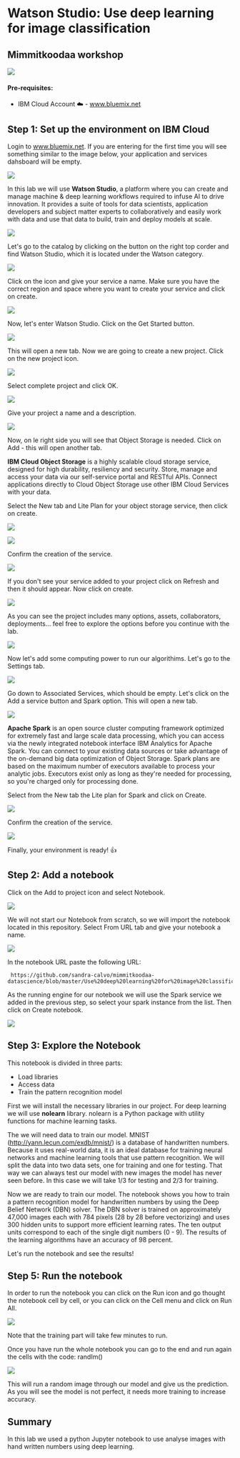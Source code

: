 # Watson Studio: Use deep learning for image classification

## Mimmitkoodaa workshop 

![](/screenshots/PictureX.png?raw=true)

#### Pre-requisites:
  - IBM Cloud Account :cloud: -  www.bluemix.net

  
## Step 1: Set up the environment on IBM Cloud

Login to www.bluemix.net. If you are entering for the first time you will see something similar to the image below, your application and services dahsboard will be empty.

![](/screenshots/Picture1.png?raw=true)

In this lab we will use **Watson Studio**, a platform where you can create and manage machine & deep learning  workflows required  to infuse AI to drive innovation. It provides a suite of tools for data scientists, application developers and subject matter  experts to collaboratively and  easily work with data and use that data to build, train and deploy  models  at scale.

![](/screenshots/Picture0.png?raw=true)

Let's go to the catalog by clicking on the button on the right top corder and find Watson Studio, which it is located under the Watson category.

![](/screenshots/Picture2.png?raw=true)

Click on the icon and give your service a name. 
Make sure you have the correct region and space where you want to create your service and click on create.

![](/screenshots/Picture3.png?raw=true)

Now, let's enter Watson Studio. Click on the Get Started button. 

![](/screenshots/Picture4.png?raw=true)

This will open a new tab. Now we are going to create a new project. Click on the new project icon. 

![](/screenshots/Picture5.png?raw=true)

Select complete project and click OK.

![](/screenshots/Picture6.png?raw=true)

Give your project a name and a description. 

![](/screenshots/Picture7.png?raw=true)

Now, on le right side you will see that Object Storage is needed. Click on Add - this will open another tab.

**IBM Cloud Object Storage** is a highly scalable cloud storage service, designed for high durability, resiliency and security. Store, manage and access your data via our self-service portal and RESTful APIs. Connect applications directly to Cloud Object Storage use other IBM Cloud Services with your data.

Select the New tab and Lite Plan for your object storage service, then click on create. 

![](/screenshots/Picture8.png?raw=true)

![](/screenshots/Picture9.png?raw=true)

Confirm the creation of the service. 

![](/screenshots/Picture10.png?raw=true)

If you don't see your service added to your project click on Refresh and then it should appear. Now click on create. 

![](/screenshots/Picture11.png?raw=true)

As you can see the project includes many options, assets, collaborators, deployments... feel free to explore the options before you continue with the lab. 

![](/screenshots/Picture12.png?raw=true)

Now let's add some computing power to run our algorithims. Let's go to the Settings tab. 

![](/screenshots/Picture13.png?raw=true)

Go down to Associated Services, which should be empty. Let's click on the Add a service button and Spark option. This will open a new tab. 

![](/screenshots/Picture14.png?raw=true)

**Apache Spark** is an open source cluster computing framework optimized for extremely fast and large scale data processing, which you can access via the newly integrated notebook interface IBM Analytics for Apache Spark. You can connect to your existing data sources or take advantage of the on-demand big data optimization of Object Storage. Spark plans are based on the maximum number of executors available to process your analytic jobs. Executors exist only as long as they're needed for processing, so you're charged only for processing done.

Select from the New tab the Lite plan for Spark and click on Create. 

![](/screenshots/Picture15.png?raw=true)

Confirm the creation of the service. 

![](/screenshots/Picture16.png?raw=true)

 Finally, your environment is ready! :+1:


## Step 2: Add a notebook

Click on the Add to project icon and select Notebook.

![](/screenshots/Picture17.png?raw=true)

We will not start our Notebook from scratch, so we will import the notebook located in this repository. Select From URL tab and give your notebook a name.

![](/screenshots/Picture17a.png?raw=true)

In the notebook URL paste the following URL:

     https://github.com/sandra-calvo/mimmitkoodaa-datascience/blob/master/Use%20deep%20learning%20for%20image%20classification.ipynb

As the running engine for our notebook we will use the Spark service we added in the previous step, so select your spark instance from the list. Then click on Create notebook. 

![](/screenshots/Picture18.png?raw=true)


## Step 3: Explore the Notebook

This notebook is divided in three parts: 
- Load libraries
- Access data
- Train the pattern recognition model

First we will install the necessary libraries in our project. For deep learning we will use **nolearn** library. nolearn is a Python package with utility functions for machine learning tasks.

The we will need data to train our model. MNIST (http://yann.lecun.com/exdb/mnist/) is a database of handwritten numbers. Because it uses real-world data, it is an ideal database for training neural networks and machine learning tools that use pattern recognition.
We will split the data into two data sets, one for training and one for testing. That way we can always test our model with new images the model has never seen before. In this case we will take 1/3 for testing and 2/3 for training. 

Now we are ready to train our model. The notebook shows you how to train a pattern recognition model for handwritten numbers by using the Deep Belief Network (DBN) solver. The DBN solver is trained on approximately 47,000 images each with 784 pixels (28 by 28 before vectorizing) and uses 300 hidden units to support more efficient learning rates. The ten output units correspond to each of the single digit numbers (0 - 9). The results of the learning algorithms have an accuracy of 98 percent.

Let's run the notebook and see the results!


## Step 5: Run the notebook

In order to run the notebook you can click on the Run icon and go thought the notebook cell by cell, or you can click on the Cell menu and click on Run All. 

![](/screenshots/Picture19.png?raw=true)

Note that the training part will take few minutes to run. 

Once you have run the whole notebook you can go to the end and run again the cells with the code:
        randIm()
        
        
![](/screenshots/Picture20.png?raw=true)
 
This will run a random image through our model and give us the prediction. 
As you will see the model is not perfect, it needs more training to increase accuracy. 


## Summary

In this lab we used a python Jupyter notebook to use analyse images with hand written numbers using deep learning. 




